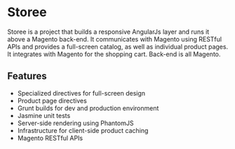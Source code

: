 # Storee
Storee is a project that builds a responsive AngularJs layer and runs it above a Magento back-end. It communicates with Magento using RESTful APIs and provides a full-screen catalog, as well as individual product pages. It integrates with Magento for the shopping cart. Back-end is all Magento. 

## Features

- Specialized directives for full-screen design
- Product page directives
- Grunt builds for dev and production environment
- Jasmine unit tests
- Server-side rendering using PhantomJS
- Infrastructure for client-side product caching
- Magento RESTful APIs

